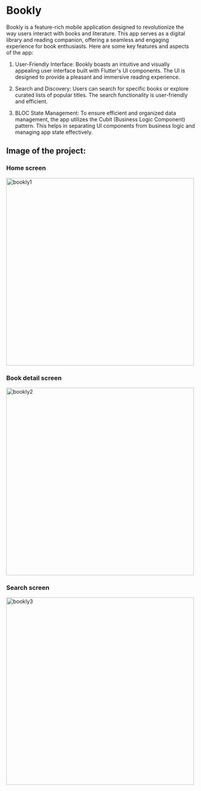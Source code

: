 # Bookly

Bookly is a feature-rich mobile application designed to revolutionize the way users interact with books and literature. This app serves as a digital library and reading companion, offering a seamless and engaging experience for book enthusiasts. Here are some key features and aspects of the app:


1.	User-Friendly Interface: Bookly boasts an intuitive and visually appealing user interface built with Flutter's UI components. The UI is designed to provide a pleasant and immersive reading experience.

2.	Search and Discovery: Users can search for specific books or explore curated lists of popular titles. The search functionality is user-friendly and efficient.

3.	BLOC State Management: To ensure efficient and organized data management, the app utilizes the Cubit (Business Logic Component) pattern. This helps in separating UI components from business logic and managing app state effectively.

## Image of the project:

### Home screen
<img src="https://github.com/OmarAly92/bookly/assets/114154073/be2e7af1-7ce4-44c0-beb8-993bd6d171bb" alt="bookly1"  width="500" >

### Book detail screen
<img src="https://github.com/OmarAly92/bookly/assets/114154073/9b151924-4eee-4b53-8c09-866c6c036a5f" alt="bookly2"  width="500" >

### Search screen
<img src="https://github.com/OmarAly92/bookly/assets/114154073/7e599203-dbe9-4c5e-9171-2ef68b71ddfb" alt="bookly3"  width="500" >

